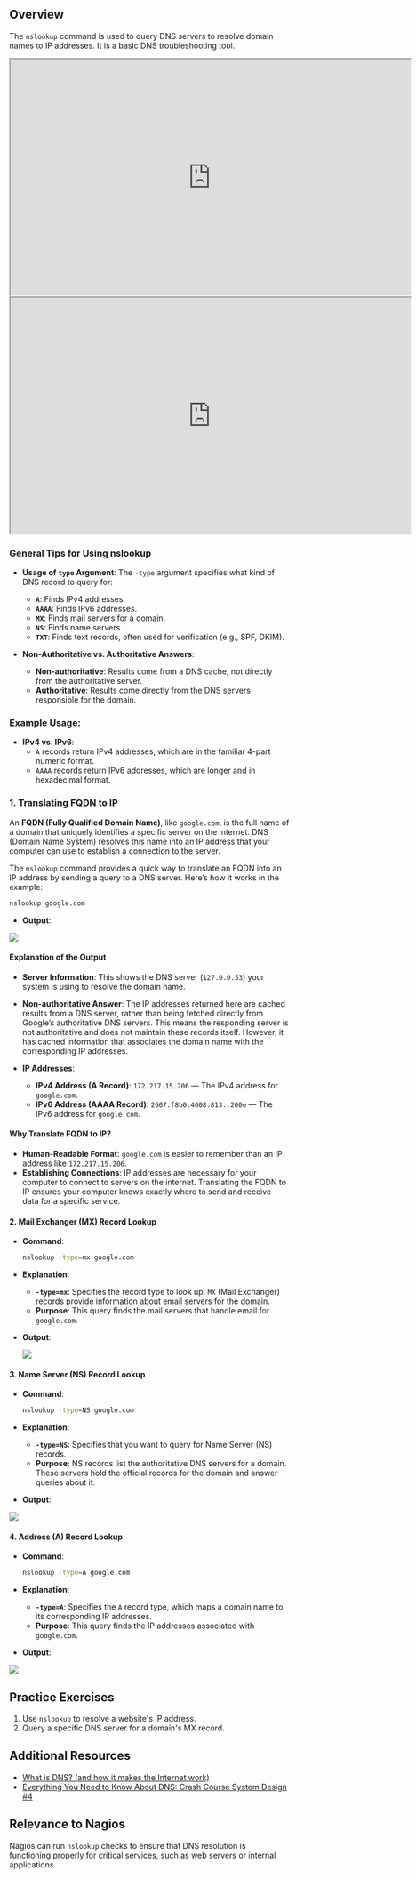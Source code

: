 
## Overview

The `nslookup` command is used to query DNS servers to resolve domain names to IP addresses. It is a basic DNS troubleshooting tool.



<iframe width="720" height="425"
src="https://www.youtube.com/embed/jf-x76XYY2o&ab">
</iframe>

<iframe width="720" height="425"
src="https://www.youtube.com/embed/CQNRg9dsSsM">
</iframe>



### General Tips for Using nslookup

- **Usage of `type` Argument**: The `-type` argument specifies what kind of DNS record to query for:
  - **`A`**: Finds IPv4 addresses.
  - **`AAAA`**: Finds IPv6 addresses.
  - **`MX`**: Finds mail servers for a domain.
  - **`NS`**: Finds name servers.
  - **`TXT`**: Finds text records, often used for verification (e.g., SPF, DKIM).
  
- **Non-Authoritative vs. Authoritative Answers**:
  - **Non-authoritative**: Results come from a DNS cache, not directly from the authoritative server.
  - **Authoritative**: Results come directly from the DNS servers responsible for the domain.

### Example Usage:
- **IPv4 vs. IPv6**:
  - `A` records return IPv4 addresses, which are in the familiar 4-part numeric format.
  - `AAAA` records return IPv6 addresses, which are longer and in hexadecimal format.
### 1. **Translating FQDN to IP**

An **FQDN (Fully Qualified Domain Name)**, like `google.com`, is the full name of a domain that uniquely identifies a specific server on the internet. DNS (Domain Name System) resolves this name into an IP address that your computer can use to establish a connection to the server. 

The `nslookup` command provides a quick way to translate an FQDN into an IP address by sending a query to a DNS server. Here’s how it works in the example:


```bash
nslookup google.com
```
- **Output**:

![](./img/nslookup4.png)

#### Explanation of the Output

- **Server Information**: This shows the DNS server (`127.0.0.53`) your system is using to resolve the domain name.

- **Non-authoritative Answer**: The IP addresses returned here are cached results from a DNS server, rather than being fetched directly from Google’s authoritative DNS servers. This means the responding server is not authoritative and does not maintain these records itself. However, it has cached information that associates the domain name with the corresponding IP addresses.

- **IP Addresses**:
  - **IPv4 Address (A Record)**: `172.217.15.206` — The IPv4 address for `google.com`.
  - **IPv6 Address (AAAA Record)**: `2607:f8b0:4008:813::200e` — The IPv6 address for `google.com`.

#### Why Translate FQDN to IP?

- **Human-Readable Format**: `google.com` is easier to remember than an IP address like `172.217.15.206`.
- **Establishing Connections**: IP addresses are necessary for your computer to connect to servers on the internet. Translating the FQDN to IP ensures your computer knows exactly where to send and receive data for a specific service.



#### 2. **Mail Exchanger (MX) Record Lookup**
- **Command**:
  ```bash
  nslookup -type=mx google.com
  ```
- **Explanation**:
  - **`-type=mx`**: Specifies the record type to look up. `MX` (Mail Exchanger) records provide information about email servers for the domain.
  - **Purpose**: This query finds the mail servers that handle email for `google.com`.

- **Output**:

    ![](./img/nslookup1.png)

#### 3. **Name Server (NS) Record Lookup**
- **Command**:
  ```bash
  nslookup -type=NS google.com
  ```
- **Explanation**:
  - **`-type=NS`**: Specifies that you want to query for Name Server (NS) records.
  - **Purpose**: NS records list the authoritative DNS servers for a domain. These servers hold the official records for the domain and answer queries about it.

- **Output**:

![](./img/nslookup2.png)

#### 4. **Address (A) Record Lookup**
- **Command**:
  ```bash
  nslookup -type=A google.com
  ```
- **Explanation**:
  - **`-type=A`**: Specifies the `A` record type, which maps a domain name to its corresponding IP addresses.
  - **Purpose**: This query finds the IP addresses associated with `google.com`.

- **Output**:

![](./img/nslookup1.png)

## Practice Exercises
1. Use `nslookup` to resolve a website's IP address.
2. Query a specific DNS server for a domain's MX record.

## Additional Resources
- [What is DNS? (and how it makes the Internet work)](https://www.youtube.com/watch?v=NiQTs9DbtW4&ab_channel=NetworkChuck)
- [Everything You Need to Know About DNS: Crash Course System Design #4](https://www.youtube.com/watch?v=27r4Bzuj5NQ&ab_channel=ByteByteGo)


## Relevance to Nagios
Nagios can run `nslookup` checks to ensure that DNS resolution is functioning properly for critical services, such as web servers or internal applications.

